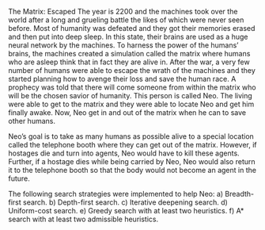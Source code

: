 
The Matrix: Escaped
The year is 2200 and the machines took over the world after a long and grueling battle
the likes of which were never seen before. Most of humanity was defeated and they got
their memories erased and then put into deep sleep. In this state, their brains are used
as a huge neural network by the machines. To harness the power of the humans’ brains,
the machines created a simulation called the matrix where humans who are asleep think
that in fact they are alive in. After the war, a very few number of humans were able to
escape the wrath of the machines and they started planning how to avenge their loss and
save the human race. A prophecy was told that there will come someone from within the
matrix who will be the chosen savior of humanity. This person is called Neo. The living
were able to get to the matrix and they were able to locate Neo and get him finally
awake. Now, Neo get in and out of the matrix when he can to save other humans.

Neo’s goal is to take as many
humans as possible alive to a special location called the telephone booth where they can
get out of the matrix. However, if hostages die and turn into agents, Neo would have to
kill these agents. Further, if a hostage dies while being carried by Neo, Neo would also
return it to the telephone booth so that the body would not become an agent in the future.

The following search
strategies were implemented to help Neo:
a) Breadth-first search.
b) Depth-first search.
c) Iterative deepening search.
d) Uniform-cost search.
e) Greedy search with at least two heuristics.
f) A* search with at least two admissible heuristics.

